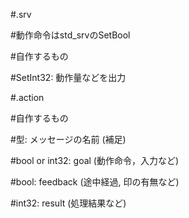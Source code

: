 #.srv

#動作命令はstd_srvのSetBool

#自作するもの

#SetInt32: 動作量などを出力


#.action

#自作するもの

#型: メッセージの名前 (補足)

#bool or int32: goal (動作命令，入力など) 

#bool: feedback (途中経過, 印の有無など)

#int32: result (処理結果など)
